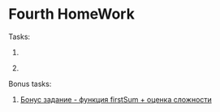 # Fourth HomeWork

Tasks:

1. [](./1-task.md)

2. [](./2-task.md)

Bonus tasks:

1. [Бонус задание - функция firstSum + оценка сложности](./bonus.1-task.js)
